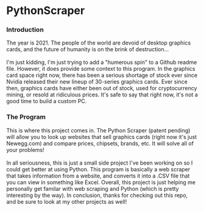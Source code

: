# PythonScraper

<h3>Introduction</h3>
The year is 2021. The people of the world are devoid of desktop graphics cards, and the future of humanity is on the brink of destruction...<br><br>
I'm just kidding, I'm just trying to add a "humerous spin" to a Github readme file. However, it does provide some context to this program. In the graphics card space 
right now, there has been a serious shortage of stock ever since Nvidia released their new lineup of 30-series graphics cards. Ever since then, graphics cards have either been
out of stock, used for cryptocurrency mining, or resold at ridiculous prices. It's safe to say that right now, it's not a good time to build a custom PC.

<h3>The Program</h3>
This is where this project comes in. The Python Scraper (patent pending) will allow you to look up websites that sell graphics cards (right now it's just Newegg.com)
and compare prices, chipsets, brands, etc. It will solve all of your problems! <br><br>
In all seriousness, this is just a small side project I've been working on so I could get better at using Python. This program is basically a web scraper that takes
information from a website, and converts it into a .CSV file that you can view in something like Excel. Overall, this project is just helping me personally get familar
with web scraping and Python (which is pretty interesting by the way). In conclusion, thanks for checking out this repo, and be sure to look at my other projects as well!

